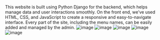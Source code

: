 This website is built using Python Django for the backend, which helps manage data and user interactions smoothly. On the front end, we’ve used HTML, CSS, and JavaScript to create a responsive and easy-to-navigate interface.
Every part of the site, including the menu names, can be easily added and managed by the admin.
![image](https://github.com/user-attachments/assets/8540496d-d413-4e90-a699-b15a43477279)
![image](https://github.com/user-attachments/assets/a18bc71a-aca7-4c74-9286-0b2568e53b1b)
![image](https://github.com/user-attachments/assets/62a46f48-a90c-4339-93b2-8fa0f455b467)
![image](https://github.com/user-attachments/assets/fd9c2325-acfd-4a99-949c-4c7332389f47)
![image](https://github.com/user-attachments/assets/88cb6887-a874-47c5-9937-d192cba2d3e7)

